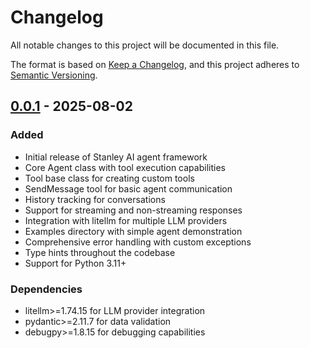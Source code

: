# Changelog

All notable changes to this project will be documented in this file.

The format is based on [Keep a Changelog](https://keepachangelog.com/en/1.0.0/),
and this project adheres to [Semantic Versioning](https://semver.org/spec/v2.0.0.html).

## [0.0.1] - 2025-08-02

### Added
- Initial release of Stanley AI agent framework
- Core Agent class with tool execution capabilities
- Tool base class for creating custom tools
- SendMessage tool for basic agent communication
- History tracking for conversations
- Support for streaming and non-streaming responses
- Integration with litellm for multiple LLM providers
- Examples directory with simple agent demonstration
- Comprehensive error handling with custom exceptions
- Type hints throughout the codebase
- Support for Python 3.11+

### Dependencies
- litellm>=1.74.15 for LLM provider integration
- pydantic>=2.11.7 for data validation
- debugpy>=1.8.15 for debugging capabilities

[0.0.1]: https://github.com/amaarora/stanley/releases/tag/v0.0.1